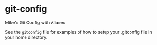 # git-config
Mike's Git Config with Aliases

See the `gitconfig` file for examples of how to setup your .gitconfig file
in your home directory.
